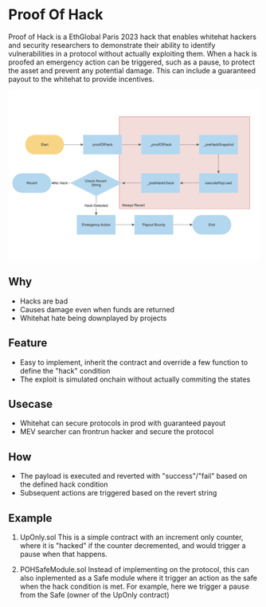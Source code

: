 # Proof Of Hack
Proof of Hack is a EthGlobal Paris 2023 hack that enables whitehat hackers and security researchers to demonstrate their ability to identify vulnerabilities in a protocol without actually exploiting them. When a hack is proofed an emergency action can be triggered, such as a pause, to protect the asset and prevent any potential damage. This can include a guaranteed payout to the whitehat to provide incentives.

![flowchart](./flow.png)

## Why
- Hacks are bad
- Causes damage even when funds are returned
- Whitehat hate being downplayed by projects

## Feature
- Easy to implement, inherit the contract and override a few function to define the "hack" condition
- The exploit is simulated onchain without actually commiting the states

## Usecase
- Whitehat can secure protocols in prod with guaranteed payout
- MEV searcher can frontrun hacker and secure the protocol

## How
- The payload is executed and reverted with "success"/"fail" based on the defined hack condition
- Subsequent actions are triggered based on the revert string

## Example
1. UpOnly.sol
This is a simple contract with an increment only counter, where it is "hacked" if the counter decremented, and would trigger a pause when that happens.

2. POHSafeModule.sol
Instead of implementing on the protocol, this can also inplemented as a Safe module where it trigger an action as the safe when the hack condition is met. For example, here we trigger a pause from the Safe (owner of the UpOnly contract) 
